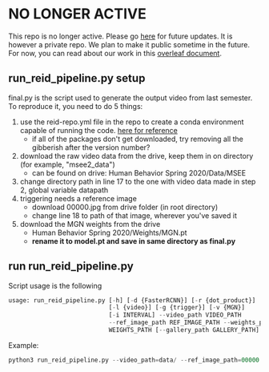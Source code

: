 # NO LONGER ACTIVE
This repo is no longer active. Please go [here](https://github.com/PurdueCAM2Project/HumanBehaviorRE-ID) for future updates. 
It is however a private repo. We plan to make it public sometime in the future. For now, you can read about our work in this [overleaf document](https://www.overleaf.com/read/cdbszfytxjff). 

## run_reid_pipeline.py setup
final.py is the script used to generate the output video from last semester.
To reproduce it, you need to do 5 things:
1. use the reid-repo.yml file in the repo to create a conda environment capable of running the code. [here for reference](https://gist.github.com/pratos/e167d4b002f5d888d0726a5b5ddcca57)
   - if all of the packages don't get downloaded, try removing all the gibberish after the version number?
2. download the raw video data from the drive, keep them in on directory (for example, "msee2_data")
   - can be found on drive: Human Behavior Spring 2020/Data/MSEE
3. change directory path in line 17 to the one with video data made in step 2, global variable datapath
4. triggering needs a reference image
   - download 00000.jpg from drive folder (in root directory)
   - change line 18 to path of that image, wherever you've saved it
5. download the MGN weights from the drive
   - Human Behavior Spring 2020/Weights/MGN.pt
   - **rename it to model.pt and save in same directory as final.py**

## run run_reid_pipeline.py
Script usage is the following

```python
usage: run_reid_pipeline.py [-h] [-d {FasterRCNN}] [-r {dot_product}]
                            [-l {video}] [-g {trigger}] [-v {MGN}]
                            [-i INTERVAL] --video_path VIDEO_PATH
                            --ref_image_path REF_IMAGE_PATH --weights_path
                            WEIGHTS_PATH [--gallery_path GALLERY_PATH]
```

Example:
```python
python3 run_reid_pipeline.py --video_path=data/ --ref_image_path=00000.jpg --weights_path=<path to mgn weights> --interval=2 --gallery_path=tmpgal/
```

